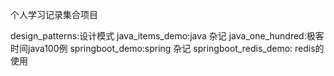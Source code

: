个人学习记录集合项目

design_patterns:设计模式
java_items_demo:java 杂记
java_one_hundred:极客时间java100例
springboot_demo:spring 杂记
springboot_redis_demo: redis的使用